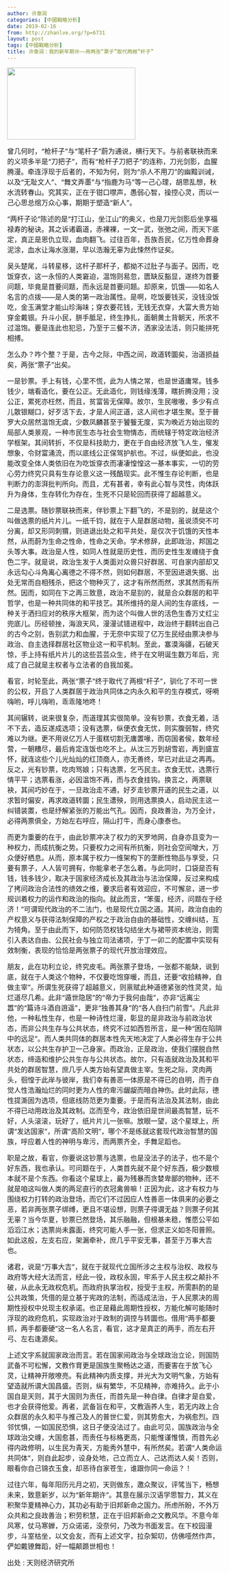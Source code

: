 ```yaml
---
author: 许章润
categories: [中國戰略分析]
date: 2019-02-16
from: http://zhanlve.org/?p=6731
layout: post
tags: [中國戰略分析]
title: 许章润：我的新年期许——用两张“票子”取代两根“杆子”
---
```


<div id="entry">
<div class="at-above-post addthis_tool" data-url="http://zhanlve.org/?p=6731">
</div>
<p>
<img alt="" class="aligncenter wp-image-6732 size-medium" height="168" sizes="(max-width: 300px) 100vw, 300px" src="http://zhanlve.org/wp-content/uploads/2019/02/ae57950330606875df12793a1a6b54efd5bf35794cff381aa07b19edefde09a03d4c3f444855893cd4ee539b81230c4ca2e9ba0195ee56515ed7fd7beaaa02ef41141f58365f93fb023f30e834a664f6aa54dc5d0ccb74a61edea76db16d5b-710376-300x168.jpg" srcset="http://zhanlve.org/wp-content/uploads/2019/02/ae57950330606875df12793a1a6b54efd5bf35794cff381aa07b19edefde09a03d4c3f444855893cd4ee539b81230c4ca2e9ba0195ee56515ed7fd7beaaa02ef41141f58365f93fb023f30e834a664f6aa54dc5d0ccb74a61edea76db16d5b-710376-300x168.jpg 300w, http://zhanlve.org/wp-content/uploads/2019/02/ae57950330606875df12793a1a6b54efd5bf35794cff381aa07b19edefde09a03d4c3f444855893cd4ee539b81230c4ca2e9ba0195ee56515ed7fd7beaaa02ef41141f58365f93fb023f30e834a664f6aa54dc5d0ccb74a61edea76db16d5b-710376.jpg 640w" width="300"/>
</p>
<p>
</p>
<p style="font-weight: 400;">
<span style="font-size: 12pt;">
   曾几何时，“枪杆子”与“笔杆子”蔚为通说，横行天下。与前者联袂而来的义项多半是“刀把子”，而有“枪杆子刀把子”的连称，刀光剑影，血腥腾漫。牵连浮现于后者的，不知为何，则为“杀人不用刀”的幽黯训诫，以及“无耻文人”、“舞文弄墨”与“指鹿为马”等一己心理，胡思乱想，秋水流转春山。究其实，正在于钳口噤声，愚弱心智，操控心灵，而以一己心思总绾万众心事，期期于塑造“新人”。
  </span>
</p>
<p>
</p>
<p style="font-weight: 400;">
<span style="font-size: 12pt;">
   “两杆子论”陈述的是“打江山，坐江山”的奥义，也是刀光剑影后坐享福禄寿的秘诀。其之诉诸霸道，赤裸裸，一文一武，张弛之间，而天下底定，真正是恩仇立现，血肉翻飞。过往百年，吾族吾民，亿万性命葬身泥涂，血水让海水涨潮，早以浩瀚无辜为此悚然作证矣。
  </span>
</p>
<p>
</p>
<p style="font-weight: 400;">
<span style="font-size: 12pt;">
   吴头楚尾，斗转星移，这杆子那杆子，都拗不过肚子与面子。因而，吃饭穿衣，这一永恒的人类窘迫，温饱则易忽，匮缺反豁显，遂终为首要问题，毕竟是首要问题，而永远是首要问题。却原来，饥饿——如名人名言的点拨——是人类的第一政治属性。是啊，吃饭要钱买，没钱没饭吃，金玉满堂才能山珍海味；穿衣要花钱，无钱无衣穿，大富大贵方始穿金戴银。升斗小民，胼手胝足，终生挣扎，面朝黄土背朝天，所求不过温饱。要是连此也犯忌，乃至于三餐不济，洒家没法活，则只能拼死相搏。
  </span>
</p>
<p>
</p>
<p style="font-weight: 400;">
<span style="font-size: 12pt;">
   怎么办？咋个整？于是，古今之际，中西之间，政道转圜矣，治道损益矣，两张“票子”出矣。
  </span>
</p>
<p>
</p>
<p style="font-weight: 400;">
<span style="font-size: 12pt;">
   一是钞票。手上有钱，心里不慌，此为人情之常，也是世道庸常。钱多钱少，端看造化，要在公正。无此造化，则钱缘浅薄，瞎折腾没用；没公正，累死亦枉然，而且，贫富皆无保障。故尔，生民嗷嗷，多少有点儿散银糊口，好歹活下去，才是人间正道，这人间也才堪生聚。至于普罗大众居然温饱无虞，少数凤麟甚至于饕餮无度，实为晚近方始出现的局部人类景观，一种市民生态与社会生物情态，而统辖于特定政治经济学框架。其间转折，不仅是科技助力，更在于自由经济放飞人生，催发想象，令财富涌流，而以底线公正保驾护航也。不过，纵便如此，也没能改变全体人类依旧在为吃饭穿衣而凄凄惶惶这一基本事实，一切的劳心劳力终究只具有生存论意义这一残酷现实。此不惟生存论判断，也是判断力的澎湃批判所向。而且，尤有甚者，幸有此心智与灵性，肉体跃升为身体，生存转化为存在，生死不只是轮回而获得了超越意义。
  </span>
</p>
<p>
</p>
<p style="font-weight: 400;">
<span style="font-size: 12pt;">
   二是选票。随钞票联袂而来，伴钞票上下翻飞的，不是别的，就是这个叫做选票的纸片片儿。一纸千钧，就在于人是群居动物，虽说须臾不可分离，却又形同刺猬，则进退出处之和平共处，是仅次于饥饿的天性本然，从而蔚为生命之性命，性命之天命。学术修辞，此即政治，邦国之头等大事。政治是人性，如同人性就是历史性，而历史性生发缠绕于食色二字。就是说，政治生发于人类面对众兽只好群居、可自家内部却又永远勾心斗角离心离德之不得不然，则如何群居，不至因进退失据、出处无常而自相残杀，把这个物种灭了，这才有所然而然，求其然而有所然。因而，如同在下之再三致意，政治不是别的，就是合众群居的和平哲学，也是一种共同体的和平技艺。其所维持的是人间的生存底线，一种关于洒扫应对的秩序大框架，而为这个叫做人世的活色生香万丈红尘兜底儿。历经顿挫，海浪天风，漫漫试错进程中，政治终于翻转出自己的古今之别，告别武力和血腥，于无奈中实现了亿万生民经由票决参与政治、自主选择群居社区物业这一和平机制。至此，塞漠海疆，石破天惊，手上持有纸片片儿的这些芸芸众生，终于在文明诞生数万年后，完成了自己就是主权者与立法者的自我加冕。
  </span>
</p>
<p>
</p>
<p style="font-weight: 400;">
<span style="font-size: 12pt;">
   看官，时轮至此，两张“票子”终于取代了两根“杆子”，驯化了不可一世的公权，开启了人类群居于政治共同体之内永久和平的生存模式，呀嗬嗨哟，呼儿嗨哟，乖乖隆地咚！
  </span>
</p>
<p>
</p>
<p style="font-weight: 400;">
<span style="font-size: 12pt;">
   其间辗转，说来很复杂，而道理其实很简单。没有钞票，衣食无着，活不下去，造反遂成选项；没有选票，纵便衣食无忧，则实腹弱智，终究难以为继。更不用说亿万人于蛋糕切割无庸置喙，而窃国者侯，数年经营，一朝糟尽，最后肯定连饭也吃不上。从沈三万到胡雪岩，再到盛宣怀，就连这些个儿光灿灿的红顶商人，亦无善终，早已对此证之再再。反之，光有钞票，吃肉骂娘；只有选票，乞丐民主。衣食无忧，选票行情平平；选票看涨，必因温饱不再，而与衣食挂钩。换言之，两票联袂，其间巧妙在于，一旦政治走不通，好歹走钞票开道的民生之道，以求暂时偏安，再求政道转圜；民生遭殃，则用选票换人，启动民主这一纠错装置，也是纾解紧张的万能出气孔。因而，良政善治，为万全计，必得两票俱全，方始左右呼应，隔山打牛，而身心康泰也。
  </span>
</p>
<p style="font-weight: 400;">
<p style="font-weight: 400;">
<span style="font-size: 12pt;">
    而更为重要的在于，由此钞票冲决了权力的天罗地网，自身亦且变为一种权力，而成抗衡之势。只要权力之间有所抗衡，则社会空间增大，万众便好栖息。从而，原本属于权力一维架构下的垄断性物品与享受，只要有票子，人人皆可拥有，你能拿老子怎么着。与此同时，口袋是否有钱，钱多钱少，取决于国家经济成长及其政治与法治保障，反过来构成了拷问政治合法性的绩效之维，要求后者有效迎应，不可懈怠，进一步规训着权力的运作和政治的指向。就此而言，“笨蛋，经济，问题在于经济！”可谓现代政治的不二法门，也是现代立国之道。其间，政治自由的产权意义与获得法制保障的产权之于政治自由的基础性，交缠纠结，互为犄角。至于由此而下，如何防范权钱勾结坐大与裙带资本统治，则需引入表达自由、公民社会与独立司法诸项，于丁一卯二的配置中实现有效制衡，表现的恰恰是两张票子的现代开放治理效应。
   </span>
</p>
<p>
</p>
<p style="font-weight: 400;">
<span style="font-size: 12pt;">
    朋友，此在功利立论，终究皮毛。两张票子登场，一张都不能缺，说到底，就在于人类这个物种，不仅要吃饱穿暖，而且，还要“收拾精神，自做主宰”。所谓生死获得了超越意义，则禀赋此种道德紧张的性灵灵，灿烂道尽几希。此非“遁世隐居”的“帝力于我何由哉”，亦非“远离尘嚣”的“篇诗斗酒自逍遥”，更非“独善其身”的“各人自扫门前雪”。凡此非他，一种私性生存，也是一种诗性烂漫，彰显的是非政治与前政治状态，而非公共生存与公共状态，终究不过如西哲所言，是一种“困在陷阱中的远足”。而人类共同体的群居本性先天地决定了人类必得生存于公共状态，以公共生存护卫一己身家。而政治，正是政治，使我们摆脱自然状态，缔造和维护公共生存与公共状态。故尔，只有造就政治及其和平共处的群居智慧，庶几乎人类方始有望真做主宰。生死之际，灵肉两头，徊惶于此岸与彼岸，我们幸有善恶一体原是不得已的自明，而于自觉人性浩瀚灿烂的同时更为人性的卑污龌龊而暗自神伤。此时此际，德性提澌固为选项，但底线防范更为重要。于是而有法治及其法制，由此不得已动用政治及其政制。迄而至今，政治依旧是世间最高智慧，玩不好，人头滚滚，玩好了，纸片片儿一张嘛。放眼一望，这个星球上，所谓“发达国家”，所谓“高阶文明”，哪个不是练就这套现代政治智慧的国族，呼应着人性的神明与卑污，而两票齐全，手舞足蹈也。
   </span>
</p>
<p>
</p>
<p style="font-weight: 400;">
<span style="font-size: 12pt;">
    职是之故，看官，你要说这钞票与选票，也是没法子的法子，也不是个好东西，我也承认。可问题在于，人类首先就不是个好东西，极少数根本就不是个东西。你看这个星球上，最为残暴而贪婪卑鄙的物种，还不就是咱这叫做人类的两足直行的衣冠禽兽嘛！正因为此，这才有权力与围绕权力打转的政治登场，而它们不过因应人性善恶一体俱来的必要之恶，若非两张票子绑缚，更且不堪设想，则票子得谓无益？则票子何其无辜？当今华夏，钞票已然登场，其乐融融，但根基未稳，惟愿公平如滔滔江水；选票尚未露面，终究可能人手一张，但求正义如冬阳普照。如此这般，左支右应，架漏牵补，庶几乎平安无事，甚至于万事大吉也。
   </span>
</p>
<p>
</p>
<p style="font-weight: 400;">
<span style="font-size: 12pt;">
    诸君，说是“万事大吉”，就在于就现代立国所涉之主权与治权、政权与政府等大经大法而言，经此一役，政权永固，牢系于人民主权之颠扑不破，从此永无政权危机。而政府执掌治权，授受于主权，所需斟酌的是公共政策，凭借的是立基于宪政的法制，而适成法治，于人民票决的周期性授权中兑现主权承诺。也正是藉此周期性授权，方能化解可能随时浮现的政府危机，实现政治对于政制的调控与转圜也。借用“两手都要抓，两手都要硬”这一名人名言，看官，这才是真正的两手，而左右开弓、左右逢源矣。
   </span>
</p>
<p>
</p>
<p style="font-weight: 400;">
<span style="font-size: 12pt;">
    上述文字系就国家政治而言。若在国家间政治与全球政治立论，则国防武备不可松懈，文教作育更是国族生聚畅达之道，而要害在于放飞心灵，让精神开敞嘹亮。有此精神内质支撑，并光大为文明气象，方始有望造就所谓大国昌盛。否则，纵有繁华，不见精神，亦难持久。此于小国自是天则，其于大国则为责任，而首先是一种自律。自律才是自爱，也才会获得他爱。再者，武备旨在和平，文教涵养人生，若无内政上合众群居的永久和平与推己及人的普世仁爱，则其势愈大，为祸愈烈。四邻忧惧，一如国民恐惧，这日子便没法过了。由此可见，国族政治与全球政治交缠，大国愈甚，而责任与标格更高，只能惟谨惟慎，而首先必得内政修明，以生民为青天，方能秀外慧中，有所然矣。若谓“人类命运共同体”，则自此起步，设身处地，己立而立人、己达而达人矣！否则，眼看你自己锦衣玉食，却恶待自家苍生，谁跟你同一命运？！
   </span>
</p>
<p>
</p>
<p style="font-weight: 400;">
<span style="font-size: 12pt;">
    过往六年，每年阳历元月之初，天则做东，邀众聚议，评骘当下，畅想未来，致意新岁，以为“新年期许”。其意在展示汉语学思智力，其义在积聚华夏精神心力，其功必有助于旧邦新命之国力。所虑所盼，不外万众共和之良政善治；积劳积慧，正在于旧邦新命之文教风华。不意今年风寒，仗马寒蝉，万众诺诺，没奈何，乃改为书面发言。在下校园漫步，斗室枯坐，以文会友，而有上述文字，拉杂絮叨，仿佛哑然作声，俨如戴镣舞蹈，好一幅颠踬世相也！
   </span>
</p>
<p>
</p>
<p>
<span style="font-size: 12pt;">
    出处 : 天则经济研究所
   </span>
</p>
<p>
</p>
<!-- AddThis Advanced Settings above via filter on the_content -->
<!-- AddThis Advanced Settings below via filter on the_content -->
<!-- AddThis Advanced Settings generic via filter on the_content -->
<!-- AddThis Share Buttons above via filter on the_content -->
<!-- AddThis Share Buttons below via filter on the_content -->
<div class="at-below-post addthis_tool" data-url="http://zhanlve.org/?p=6731">
</div>
<!-- AddThis Share Buttons generic via filter on the_content -->
</p>
</div>
